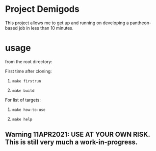# Project Demigods

This project allows me to get up and running on developing a pantheon-based job in less than 10 minutes.

# usage

from the root directory:

First time after cloning:
1. ```make firstrun```

1. ```make build```


For list of targets:

1. ```make how-to-use```

1. ```make help```


## Warning 11APR2021: USE AT YOUR OWN RISK. This is still very much a work-in-progress.
